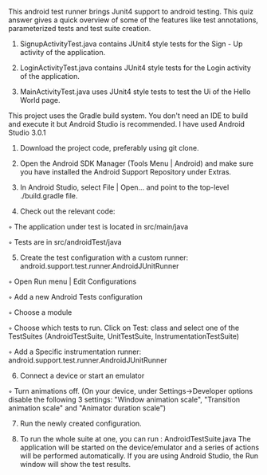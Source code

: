 This android test runner brings Junit4 support to android testing. This quiz answer gives a quick overview of some of the features like test annotations, parameterized tests and test suite creation.

1.	SignupActivityTest.java contains JUnit4 style tests for the Sign - Up activity of the application.

2.	LoginActivityTest.java contains JUnit4 style tests for the Login activity of the application.

3.	MainActivityTest.java uses JUnit4 style tests to test the Ui of the Hello World page.

This project uses the Gradle build system. You don't need an IDE to build and execute it but Android Studio is recommended. I have used Android Studio 3.0.1

1.	Download the project code, preferably using git clone.

2.	Open the Android SDK Manager (Tools Menu | Android) and make sure you have installed the Android Support Repository under Extras.

3.	In Android Studio, select File | Open... and point to the top-level ./build.gradle file.

4.	Check out the relevant code:

◦	The application under test is located in src/main/java

◦	Tests are in src/androidTest/java

5.	Create the test configuration with a custom runner: android.support.test.runner.AndroidJUnitRunner

◦	Open Run menu | Edit Configurations

◦	Add a new Android Tests configuration

◦	Choose a module

◦	Choose which tests to run. Click on Test: class and select one of the TestSuites (AndroidTestSuite, UnitTestSuite, InstrumentationTestSuite)

◦	Add a Specific instrumentation runner: android.support.test.runner.AndroidJUnitRunner

6.	Connect a device or start an emulator

◦	Turn animations off. (On your device, under Settings->Developer options disable the following 3 settings: "Window animation scale", "Transition animation scale" and "Animator duration scale")

7.	Run the newly created configuration. 

8.	To run the whole suite at one, you can run : AndroidTestSuite.java 
The application will be started on the device/emulator and a series of actions will be performed automatically. If you are using Android Studio, the Run window will show the test results.
